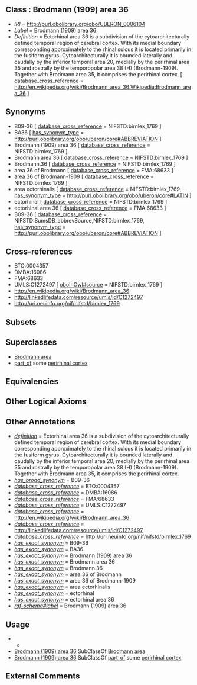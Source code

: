 
## Class : Brodmann (1909) area 36

 * *IRI* = http://purl.obolibrary.org/obo/UBERON_0006104
 * *Label* = Brodmann (1909) area 36
 * *Definition* = Ectorhinal area 36 is a subdivision of the cytoarchitecturally defined temporal region of cerebral cortex. With its medial boundary corresponding approximately to the rhinal sulcus it is located primarily in the fusiform gyrus. Cytoarchitecturally it is bounded laterally and caudally by the inferior temporal area 20, medially by the perirhinal area 35 and rostrally by the temporopolar area 38 (H) (Brodmann-1909). Together with Brodmann area 35, it comprises the perirhinal cortex. [ [database_cross_reference](../../ef/oboInOwl#hasDbXref.md) = http://en.wikipedia.org/wiki/Brodmann_area_36,Wikipedia:Brodmann_area_36 ]

## Synonyms

 * B09-36 [ [database_cross_reference](../../ef/oboInOwl#hasDbXref.md) = NIFSTD:birnlex_1769 ]
 * BA36 [ [has_synonym_type](../../pe/oboInOwl#hasSynonymType.md) = http://purl.obolibrary.org/obo/uberon/core#ABBREVIATION ]
 * Brodmann (1909) area 36 [ [database_cross_reference](../../ef/oboInOwl#hasDbXref.md) = NIFSTD:birnlex_1769 ]
 * Brodmann area 36 [ [database_cross_reference](../../ef/oboInOwl#hasDbXref.md) = NIFSTD:birnlex_1769 ]
 * Brodmann.36 [ [database_cross_reference](../../ef/oboInOwl#hasDbXref.md) = NIFSTD:birnlex_1769 ]
 * area 36 of Brodmann [ [database_cross_reference](../../ef/oboInOwl#hasDbXref.md) = FMA:68633 ]
 * area 36 of Brodmann-1909 [ [database_cross_reference](../../ef/oboInOwl#hasDbXref.md) = NIFSTD:birnlex_1769 ]
 * area ectorhinalis [ [database_cross_reference](../../ef/oboInOwl#hasDbXref.md) = NIFSTD:birnlex_1769, [has_synonym_type](../../pe/oboInOwl#hasSynonymType.md) = http://purl.obolibrary.org/obo/uberon/core#LATIN ]
 * ectorhinal [ [database_cross_reference](../../ef/oboInOwl#hasDbXref.md) = NIFSTD:birnlex_1769 ]
 * ectorhinal area 36 [ [database_cross_reference](../../ef/oboInOwl#hasDbXref.md) = FMA:68633 ]
 * B09-36 [ [database_cross_reference](../../ef/oboInOwl#hasDbXref.md) = NIFSTD:SumsDB_abbrevSource,NIFSTD:birnlex_1769, [has_synonym_type](../../pe/oboInOwl#hasSynonymType.md) = http://purl.obolibrary.org/obo/uberon/core#ABBREVIATION ]

## Cross-references

 * BTO:0004357
 * DMBA:16086
 * FMA:68633
 * UMLS:C1272497 [ [oboInOwl#source](../../ce/oboInOwl#source.md) = NIFSTD:birnlex_1769 ]
 * http://en.wikipedia.org/wiki/Brodmann_area_36
 * http://linkedlifedata.com/resource/umls/id/C1272497
 * http://uri.neuinfo.org/nif/nifstd/birnlex_1769

## Subsets


## Superclasses

 * [Brodmann area](../../UBERON/29/UBERON_0013529.md)
 * [part_of](../../BFO/50/BFO_0000050.md) some [perirhinal cortex](../../UBERON/83/UBERON_0006083.md)

## Equivalencies


## Other Logical Axioms


## Other Annotations

 * *[definition](../../IAO/15/IAO_0000115.md)* = Ectorhinal area 36 is a subdivision of the cytoarchitecturally defined temporal region of cerebral cortex. With its medial boundary corresponding approximately to the rhinal sulcus it is located primarily in the fusiform gyrus. Cytoarchitecturally it is bounded laterally and caudally by the inferior temporal area 20, medially by the perirhinal area 35 and rostrally by the temporopolar area 38 (H) (Brodmann-1909). Together with Brodmann area 35, it comprises the perirhinal cortex.
 * *[has_broad_synonym](../../ym/oboInOwl#hasBroadSynonym.md)* = B09-36
 * *[database_cross_reference](../../ef/oboInOwl#hasDbXref.md)* = BTO:0004357
 * *[database_cross_reference](../../ef/oboInOwl#hasDbXref.md)* = DMBA:16086
 * *[database_cross_reference](../../ef/oboInOwl#hasDbXref.md)* = FMA:68633
 * *[database_cross_reference](../../ef/oboInOwl#hasDbXref.md)* = UMLS:C1272497
 * *[database_cross_reference](../../ef/oboInOwl#hasDbXref.md)* = http://en.wikipedia.org/wiki/Brodmann_area_36
 * *[database_cross_reference](../../ef/oboInOwl#hasDbXref.md)* = http://linkedlifedata.com/resource/umls/id/C1272497
 * *[database_cross_reference](../../ef/oboInOwl#hasDbXref.md)* = http://uri.neuinfo.org/nif/nifstd/birnlex_1769
 * *[has_exact_synonym](../../ym/oboInOwl#hasExactSynonym.md)* = B09-36
 * *[has_exact_synonym](../../ym/oboInOwl#hasExactSynonym.md)* = BA36
 * *[has_exact_synonym](../../ym/oboInOwl#hasExactSynonym.md)* = Brodmann (1909) area 36
 * *[has_exact_synonym](../../ym/oboInOwl#hasExactSynonym.md)* = Brodmann area 36
 * *[has_exact_synonym](../../ym/oboInOwl#hasExactSynonym.md)* = Brodmann.36
 * *[has_exact_synonym](../../ym/oboInOwl#hasExactSynonym.md)* = area 36 of Brodmann
 * *[has_exact_synonym](../../ym/oboInOwl#hasExactSynonym.md)* = area 36 of Brodmann-1909
 * *[has_exact_synonym](../../ym/oboInOwl#hasExactSynonym.md)* = area ectorhinalis
 * *[has_exact_synonym](../../ym/oboInOwl#hasExactSynonym.md)* = ectorhinal
 * *[has_exact_synonym](../../ym/oboInOwl#hasExactSynonym.md)* = ectorhinal area 36
 * *[rdf-schema#label](../../el/rdf-schema#label.md)* = Brodmann (1909) area 36

## Usage

 * -
 * [Brodmann (1909) area 36](../../UBERON/04/UBERON_0006104.md) SubClassOf [Brodmann area](../../UBERON/29/UBERON_0013529.md)
 * [Brodmann (1909) area 36](../../UBERON/04/UBERON_0006104.md) SubClassOf [part_of](../../BFO/50/BFO_0000050.md) some [perirhinal cortex](../../UBERON/83/UBERON_0006083.md)

## External Comments

